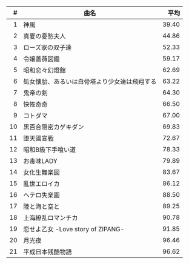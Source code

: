 \#|曲名|平均
---:|---|---:
1|神風|39.40
2|真夏の憂愁夫人|44.86
3|ローズ家の双子達|52.33
4|令嬢薔薇図鑑|59.17
5|昭和恋々幻燈館|62.69
6|処女懐胎、あるいは白骨塔より少女達は飛翔する|63.22
7|鬼帝の剣|64.30
8|快恠奇奇|66.50
9|コトダマ|67.00
10|黒百合隠密カゲキダン|69.83
11|堕天國宣戦|72.67
12|昭和B級下手喰い道|78.33
13|お毒味LADY|79.89
14|女化生舞楽図|83.67
15|亂世エロイカ|86.12
16|ヘテロ失楽園|88.50
17|陸と海と空と|89.25
18|上海繚乱ロマンチカ|90.78
19|恋せよ乙女 -Love story of ZIPANG-|91.85
20|月光夜|96.46
21|平成日本残酷物語|96.62

